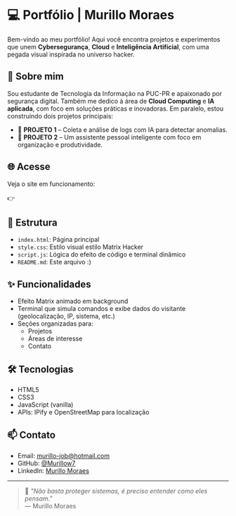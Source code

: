 # 💻 Portfólio | Murillo Moraes

Bem-vindo ao meu portfólio! Aqui você encontra projetos e experimentos que unem **Cybersegurança**, **Cloud** e **Inteligência Artificial**, com uma pegada visual inspirada no universo hacker.

## 🧠 Sobre mim

Sou estudante de Tecnologia da Informação na PUC-PR e apaixonado por segurança digital. Também me dedico à área de **Cloud Computing** e **IA aplicada**, com foco em soluções práticas e inovadoras. Em paralelo, estou construindo dois projetos principais:

- 🚀 **PROJETO 1** – Coleta e análise de logs com IA para detectar anomalias.
- 🤖 **PROJETO 2** – Um assistente pessoal inteligente com foco em organização e produtividade.

## 🌐 Acesse

Veja o site em funcionamento:

👉 

## 📁 Estrutura

- `index.html`: Página principal
- `style.css`: Estilo visual estilo Matrix Hacker
- `script.js`: Lógica do efeito de código e terminal dinâmico
- `README.md`: Este arquivo :)

## ✨ Funcionalidades

- Efeito Matrix animado em background
- Terminal que simula comandos e exibe dados do visitante (geolocalização, IP, sistema, etc.)
- Seções organizadas para:
  - Projetos
  - Áreas de interesse
  - Contato

## 🛠️ Tecnologias

- HTML5
- CSS3
- JavaScript (vanilla)
- APIs: IPify e OpenStreetMap para localização

## 📫 Contato

- Email: murillo-job@hotmail.com  
- GitHub: [@Murillow7](https://github.com/Murillow7)  
- LinkedIn: [Murillo Moraes](https://www.linkedin.com/in/murillow-moraes/)

---

> 💬 *"Não basta proteger sistemas, é preciso entender como eles pensam."*  
> — Murillo Moraes

